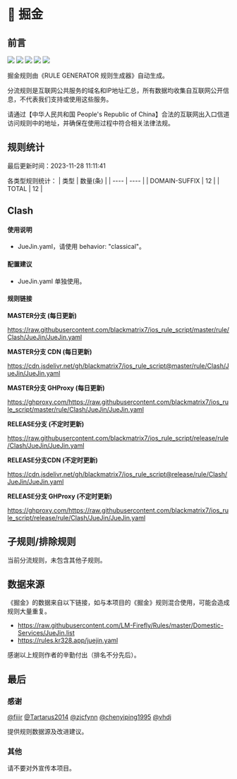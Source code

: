 # 🧸 掘金

## 前言

![](https://shields.io/badge/-移除重复规则-ff69b4) ![](https://shields.io/badge/-DOMAIN与DOMAIN--SUFFIX合并-green) ![](https://shields.io/badge/-DOMAIN--SUFFIX间合并-critical) ![](https://shields.io/badge/-DOMAIN--SUFFIX与DOMAIN--KEYWORD合并-blue) ![](https://shields.io/badge/-IP--CIDR(6)合并-blueviolet) 

掘金规则由《RULE GENERATOR 规则生成器》自动生成。

分流规则是互联网公共服务的域名和IP地址汇总，所有数据均收集自互联网公开信息，不代表我们支持或使用这些服务。

请通过【中华人民共和国 People's Republic of China】合法的互联网出入口信道访问规则中的地址，并确保在使用过程中符合相关法律法规。

## 规则统计

最后更新时间：2023-11-28 11:11:41

各类型规则统计：
| 类型 | 数量(条)  | 
| ---- | ----  |
| DOMAIN-SUFFIX | 12  | 
| TOTAL | 12  | 


## Clash 

#### 使用说明
- JueJin.yaml，请使用 behavior: "classical"。

#### 配置建议
- JueJin.yaml 单独使用。

#### 规则链接
**MASTER分支 (每日更新)**

https://raw.githubusercontent.com/blackmatrix7/ios_rule_script/master/rule/Clash/JueJin/JueJin.yaml

**MASTER分支 CDN (每日更新)**

https://cdn.jsdelivr.net/gh/blackmatrix7/ios_rule_script@master/rule/Clash/JueJin/JueJin.yaml

**MASTER分支 GHProxy (每日更新)**

https://ghproxy.com/https://raw.githubusercontent.com/blackmatrix7/ios_rule_script/master/rule/Clash/JueJin/JueJin.yaml

**RELEASE分支 (不定时更新)**

https://raw.githubusercontent.com/blackmatrix7/ios_rule_script/release/rule/Clash/JueJin/JueJin.yaml

**RELEASE分支CDN (不定时更新)**

https://cdn.jsdelivr.net/gh/blackmatrix7/ios_rule_script@release/rule/Clash/JueJin/JueJin.yaml

**RELEASE分支 GHProxy (不定时更新)**

https://ghproxy.com/https://raw.githubusercontent.com/blackmatrix7/ios_rule_script/release/rule/Clash/JueJin/JueJin.yaml

## 子规则/排除规则


当前分流规则，未包含其他子规则。

## 数据来源

《掘金》的数据来自以下链接，如与本项目的《掘金》规则混合使用，可能会造成规则大量重复。

- https://raw.githubusercontent.com/LM-Firefly/Rules/master/Domestic-Services/JueJin.list
- https://rules.kr328.app/juejin.yaml


感谢以上规则作者的辛勤付出（排名不分先后）。

## 最后

### 感谢

[@fiiir](https://github.com/fiiir) [@Tartarus2014](https://github.com/Tartarus2014) [@zjcfynn](https://github.com/zjcfynn) [@chenyiping1995](https://github.com/chenyiping1995) [@vhdj](https://github.com/vhdj)

提供规则数据源及改进建议。

### 其他

请不要对外宣传本项目。